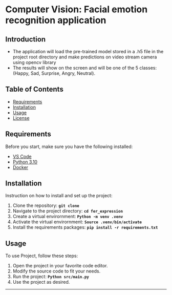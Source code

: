 # **Computer Vision: Facial emotion recognition application**

## **Introduction**
- The application will load the pre-trained model stored in a .h5 file in the project root directory and make predictions on video stream camera using opencv library
- The results will show on the screen and will be one of the 5 classes: (Happy, Sad, Surprise, Angry, Neutral).

## **Table of Contents**

- [Requirements](#requirements)
- [Installation](#installation)
- [Usage](#usage)
- [License](#license)

## **Requirements**

Before you start, make sure you have the following installed:

- [VS Code](https://code.visualstudio.com/download)
- [Python 3.10](https://www.python.org/downloads/)
- [Docker](https://www.docker.com/get-started)

## **Installation**

Instruction on how to install and set up the project:

1. Clone the repository: **`git clone`**
2. Navigate to the project directory: **`cd fer_expression`**
3. Create a virtual envirornment: **`Python -m venv .venv`**
4. Activate the virtual envirornment: **`Source .venv/bin/activate`**
5. Install the requirements packages: **`pip install -r requirements.txt`**

## **Usage**

To use Project, follow these steps:

1. Open the project in your favorite code editor.
2. Modify the source code to fit your needs.
3. Run the project: **`Python src/main.py`**
5. Use the project as desired.
--------
